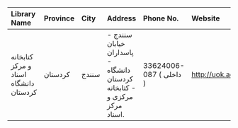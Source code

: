 | Library Name                          | Province   | City   | Address                                                                  | Phone No.               | Website          |
|:--------------------------------------|:-----------|:-------|:-------------------------------------------------------------------------|:------------------------|:-----------------|
| كتابخانه و مركز اسناد دانشگاه كردستان | کردستان    | سنندج  | سنندج - خیابان پاسداران - دانشگاه كردستان - كتابخانه مركزی و مركز اسناد. | 33624006-087 ( داخلی  ) | http://uok.ac.ir |